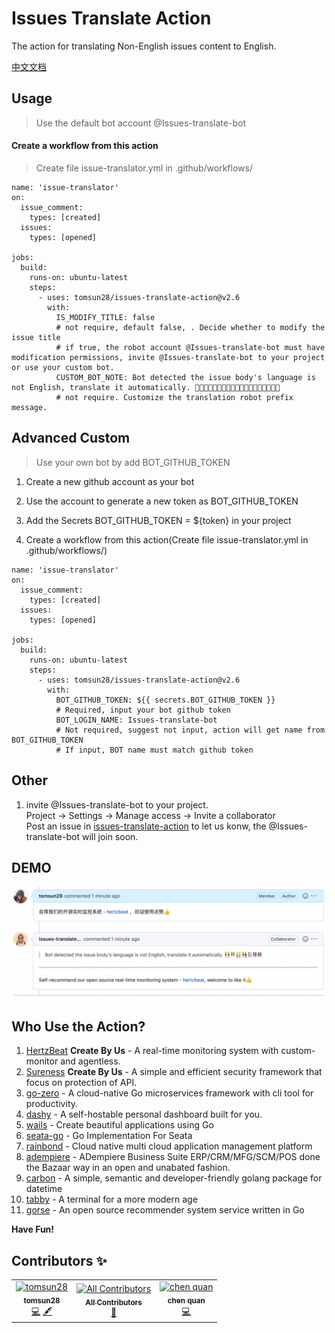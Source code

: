 # Issues Translate Action  

The action for translating Non-English issues content to English.   

[中文文档](README_CN.md)   

## Usage  

> Use the default bot account @Issues-translate-bot  

#### Create a workflow from this action   

> Create file issue-translator.yml in .github/workflows/     

````
name: 'issue-translator'
on: 
  issue_comment: 
    types: [created]
  issues: 
    types: [opened]

jobs:
  build:
    runs-on: ubuntu-latest
    steps:
      - uses: tomsun28/issues-translate-action@v2.6
        with:
          IS_MODIFY_TITLE: false
          # not require, default false, . Decide whether to modify the issue title
          # if true, the robot account @Issues-translate-bot must have modification permissions, invite @Issues-translate-bot to your project or use your custom bot.
          CUSTOM_BOT_NOTE: Bot detected the issue body's language is not English, translate it automatically. 👯👭🏻🧑‍🤝‍🧑👫🧑🏿‍🤝‍🧑🏻👩🏾‍🤝‍👨🏿👬🏿
          # not require. Customize the translation robot prefix message.
````


## Advanced Custom   

> Use your own bot by add BOT_GITHUB_TOKEN   
> 

1. Create a new github account as your bot  

2. Use the account to generate a new token as BOT_GITHUB_TOKEN  

3. Add the Secrets BOT_GITHUB_TOKEN = ${token} in your project  

4. Create a workflow from this action(Create file issue-translator.yml in .github/workflows/)    

````
name: 'issue-translator'
on: 
  issue_comment: 
    types: [created]
  issues: 
    types: [opened]

jobs:
  build:
    runs-on: ubuntu-latest
    steps:
      - uses: tomsun28/issues-translate-action@v2.6
        with:
          BOT_GITHUB_TOKEN: ${{ secrets.BOT_GITHUB_TOKEN }} 
          # Required, input your bot github token
          BOT_LOGIN_NAME: Issues-translate-bot    
          # Not required, suggest not input, action will get name from BOT_GITHUB_TOKEN
          # If input, BOT name must match github token
````


## Other   

1. invite @Issues-translate-bot to your project.    
Project -> Settings -> Manage access -> Invite a collaborator   
Post an issue in [issues-translate-action](https://github.com/tomsun28/issues-translate-action) to let us konw, the @Issues-translate-bot will join soon.    

## DEMO  

![action-sample](dist/action-sample.png)   

## Who Use the Action?  

1. [HertzBeat](https://github.com/dromara/hertzbeat) **Create By Us** - A real-time monitoring system with custom-monitor and agentless.
2. [Sureness](https://github.com/dromara/sureness) **Create By Us** - A simple and efficient security framework that focus on protection of API.
3. [go-zero](https://github.com/zeromicro/go-zero) - A cloud-native Go microservices framework with cli tool for productivity.
4. [dashy](https://github.com/Lissy93/dashy) - A self-hostable personal dashboard built for you.  
5. [wails](https://github.com/wailsapp/wails) - Create beautiful applications using Go  
6. [seata-go](https://github.com/seata/seata-go) - Go Implementation For Seata
7. [rainbond](https://github.com/goodrain/rainbond) - Cloud native multi cloud application management platform 
8. [adempiere](https://github.com/adempiere/adempiere) - ADempiere Business Suite ERP/CRM/MFG/SCM/POS done the Bazaar way in an open and unabated fashion.
9. [carbon](https://github.com/golang-module/carbon) - A simple, semantic and developer-friendly golang package for datetime
10. [tabby](https://github.com/Eugeny/tabby) - A terminal for a more modern age
11. [gorse](https://github.com/gorse-io/gorse) - An open source recommender system service written in Go

**Have Fun!**  


## Contributors ✨ 

<!-- ALL-CONTRIBUTORS-LIST:START - Do not remove or modify this section -->
<!-- prettier-ignore-start -->
<!-- markdownlint-disable -->
<table>
  <tbody>
    <tr>
      <td align="center"><a href="http://hertzbeat.com"><img src="https://avatars.githubusercontent.com/u/24788200?v=4?s=100" width="100px;" alt="tomsun28"/><br /><sub><b>tomsun28</b></sub></a><br /><a href="https://github.com/usthe/issues-translate-action/commits?author=tomsun28" title="Code">💻</a> <a href="#content-tomsun28" title="Content">🖋</a></td>
      <td align="center"><a href="https://allcontributors.org"><img src="https://avatars.githubusercontent.com/u/46410174?v=4?s=100" width="100px;" alt="All Contributors"/><br /><sub><b>All Contributors</b></sub></a><br /><a href="https://github.com/usthe/issues-translate-action/commits?author=all-contributors" title="Documentation">📖</a></td>
      <td align="center"><a href="https://dev.to/chenquan"><img src="https://avatars.githubusercontent.com/u/20548053?v=4?s=100" width="100px;" alt="chen quan"/><br /><sub><b>chen quan</b></sub></a><br /><a href="https://github.com/usthe/issues-translate-action/commits?author=chenquan" title="Code">💻</a></td>
    </tr>
  </tbody>
</table>

<!-- markdownlint-restore -->
<!-- prettier-ignore-end -->

<!-- ALL-CONTRIBUTORS-LIST:END -->

